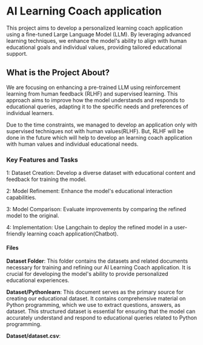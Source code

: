 # AI Learning Coach application

This project aims to develop a personalized learning coach application using a fine-tuned Large Language Model (LLM). By leveraging advanced learning techniques, we enhance the model's ability to align with human educational goals and individual values, providing tailored educational support.

## What is the Project About?

We are focusing on enhancing a pre-trained LLM using reinforcement learning from human feedback (RLHF) and supervised learning. This approach aims to improve how the model understands and responds to educational queries, adapting it to the specific needs and preferences of individual learners.

Due to the time constraints, we managed to develop an application only with supervised techniques not with human values(RLHF). But, RLHF will be done in the future which will help to develop an learning coach application with human values and individual educational needs.  

### Key Features and Tasks

1: Dataset Creation: Develop a diverse dataset with educational content and feedback for training the model.

2: Model Refinement: Enhance the model's educational interaction capabilities.

3: Model Comparison: Evaluate improvements by comparing the refined model to the original.

4: Implementation: Use Langchain to deploy the refined model in a user-friendly learning coach application(Chatbot).

#### Files

**Dataset Folder**: This folder contains the datasets and related documents necessary for training and refining our AI Learning Coach application. It is crucial for developing the model's ability to provide personalized educational experiences.

**Dataset/Pythonlearn**: This document serves as the primary source for creating our educational dataset. It contains comprehensive material on Python programming, which we use to extract questions, answers, as dataset. This structured dataset is essential for ensuring that the model can accurately understand and respond to educational queries related to Python programming.

**Dataset/dataset.csv**:




